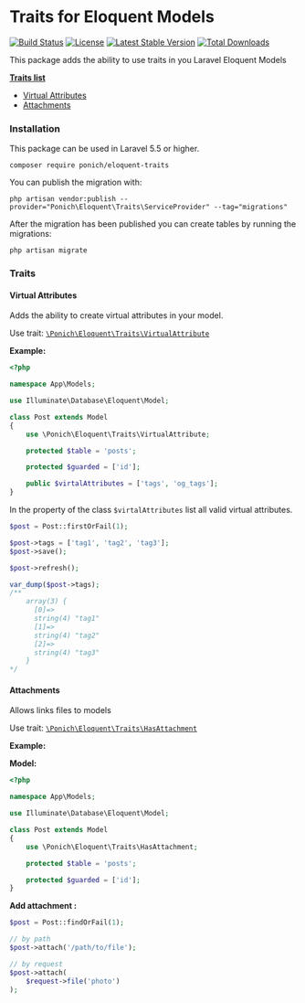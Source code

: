 # Traits for Eloquent Models

[![Build Status](https://travis-ci.org/ponich/eloquent-traits.svg?branch=master)](https://travis-ci.org/ponich/eloquent-traits)
[![License](https://poser.pugx.org/ponich/eloquent-traits/license)](https://packagist.org/packages/ponich/eloquent-traits)
[![Latest Stable Version](https://poser.pugx.org/ponich/eloquent-traits/v/stable)](https://packagist.org/packages/ponich/eloquent-traits)
[![Total Downloads](https://poser.pugx.org/ponich/eloquent-traits/downloads)](https://packagist.org/packages/ponich/eloquent-traits)

This package adds the ability to use traits in you Laravel Eloquent Models

**[Traits list](#traits)**

 - [Virtual Attributes ](#virtual-attributes)
 - [Attachments](#attachments)


### Installation

This package can be used in Laravel 5.5 or higher.

``
composer require ponich/eloquent-traits
``

You can publish the migration with:


```
php artisan vendor:publish --provider="Ponich\Eloquent\Traits\ServiceProvider" --tag="migrations"
```

After the migration has been published you can create tables by running the migrations:


``php artisan migrate``

### Traits

#### Virtual Attributes

Adds the ability to create virtual attributes in your model.

Use trait: [``\Ponich\Eloquent\Traits\VirtualAttribute``](src/VirtualAttribute.php)

**Example:**

```php
<?php

namespace App\Models;

use Illuminate\Database\Eloquent\Model;

class Post extends Model
{
    use \Ponich\Eloquent\Traits\VirtualAttribute;

    protected $table = 'posts';

    protected $guarded = ['id'];

    public $virtalAttributes = ['tags', 'og_tags'];
}
```

In the property of the class
 ``$virtalAttributes`` list all valid virtual attributes.

```php
$post = Post::firstOrFail(1);

$post->tags = ['tag1', 'tag2', 'tag3'];
$post->save();

$post->refresh();

var_dump($post->tags); 
/**
    array(3) {
      [0]=>
      string(4) "tag1"
      [1]=>
      string(4) "tag2"
      [2]=>
      string(4) "tag3"
    }
*/
```
#### Attachments

Allows links files to models

Use trait: [``\Ponich\Eloquent\Traits\HasAttachment``](src/HasAttachment.php)

**Example:**

**Model:** 

```php
<?php

namespace App\Models;

use Illuminate\Database\Eloquent\Model;

class Post extends Model
{
    use \Ponich\Eloquent\Traits\HasAttachment;

    protected $table = 'posts';

    protected $guarded = ['id'];
}
```

**Add attachment :**

```php
$post = Post::findOrFail(1);

// by path
$post->attach('/path/to/file');

// by request
$post->attach(
    $request->file('photo')
);
```
